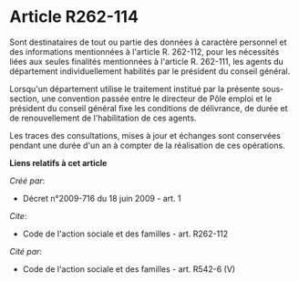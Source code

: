 # Article R262-114

Sont destinataires de tout ou partie des données à caractère personnel et des informations mentionnées à l'article R.
262-112, pour les nécessités liées aux seules finalités mentionnées à l'article R. 262-111, les agents du département
individuellement habilités par le président du conseil général. 

Lorsqu'un département utilise le traitement institué par la présente sous-section, une convention passée entre le directeur
de Pôle emploi et le président du conseil général fixe les conditions de délivrance, de durée et de renouvellement de
l'habilitation de ces agents. 

Les traces des consultations, mises à jour et échanges sont conservées pendant une durée d'un an à compter de la réalisation
de ces opérations.

**Liens relatifs à cet article**

_Créé par_:

  - Décret n°2009-716 du 18 juin 2009 - art. 1

_Cite_:

  - Code de l'action sociale et des familles - art. R262-112

_Cité par_:

  - Code de l'action sociale et des familles - art. R542-6 (V)
